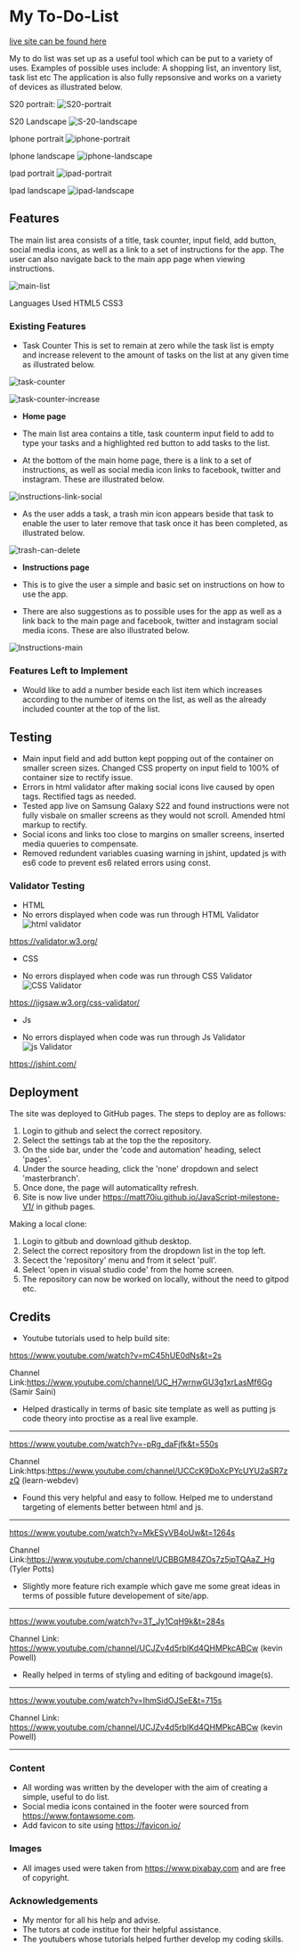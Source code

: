 # My To-Do-List

[live site can be found here](https://matt70iu.github.io/JavaScript-milestone-V1/)

My to do list was set up as a useful tool which can be put to a variety of uses.
Examples of possible uses include: A shopping list, an inventory list, task list etc
 The application is also fully repsonsive and works on a variety of devices as illustrated below.

S20 portrait:
![S20-portrait](assets/images/screenshots/S20-portrait.png)

S20 Landscape
![S-20-landscape](assets/images/screenshots/S20-landscape.png)

Iphone portrait
![iphone-portrait](assets/images/screenshots/ipad-portrait.png)

Iphone landscape
![iphone-landscape](assets/images/screenshots/iphone-landscape.png)

Ipad portrait
![ipad-portrait](assets/images/screenshots/ipad-portrait.png)

Ipad landscape
![ipad-landscape](assets/images/screenshots/Ipad-landscape.png)




## Features 
The main list area consists of a title, task counter, input field, add button, social media icons, as well as a link to a set of instructions for the app.
The user can also navigate back to the main app page when viewing instructions.

![main-list](assets/images/screenshots/main-list.png)

Languages Used
HTML5
CSS3

### Existing Features

 - Task Counter
 This is set to remain at zero while the task list is empty and increase relevent to the amount of tasks on the list at any given time as illustrated below.

 ![task-counter](assets/images/screenshots/task-counter.png)

  ![task-counter-increase](assets/images/screenshots/counter-increase.png)

 

- __Home page__

 - The main list area contains a title, task counterm input field to add to type your tasks and a highlighted red button to add tasks to the list.

  - At the bottom of the main home page, there is a link to a set of instructions, as well as social media icon links to facebook, twitter and instagram. These are illustrated below.


  ![instructions-link-social](assets/images/screenshots/instructions-link-social.png)


 - As the user adds a task, a trash min icon appears beside that task to enable the user to later remove that task once it has been completed, as illustrated below.
    
 ![trash-can-delete](assets/images/screenshots/trash-can-delete.png)

 - __Instructions page__

 - This is to give the user a simple and basic set on instructions on how to use the app.

 - There are also suggestions as to possible uses for the app as well as a link back to the main page and facebook, twitter and instagram social media icons. These are also illustrated below.

  ![Instructions-main](assets/images/screenshots/instructions-main.png)



 ### Features Left to Implement

 - Would like to add a number beside each list item which increases according to the number of items on the list, as well as the already included counter at the top of the list.


## Testing

- Main input field and add button kept popping out of the container on smaller screen sizes. Changed CSS property on input field to 100% of container size to rectify issue.
- Errors in html validator after making social icons live caused by open tags. Rectified tags as needed.
- Tested app live on Samsung Galaxy S22 and found instructions were not fully visbale on smaller screens as they would not scroll. Amended html markup to rectify.
- Social icons and links too close to margins on smaller screens, inserted media quueries to compensate.
- Removed redundent variables cuasing warning in jshint, updated js with es6 code to prevent es6 related errors using const.


### Validator Testing

- HTML
- No errors displayed when code was run through HTML Validator ![html validator](assets/images/screenshots/html-%20validator.png)

https://validator.w3.org/

- CSS

- No errors displayed when code was run through CSS Validator  ![CSS Validator](assets/images/screenshots/css-validator.png)

https://jigsaw.w3.org/css-validator/

- Js

- No errors displayed when code was run through Js Validator
![js Validator](assets/images/screenshots/js-validator-screenshot.png)

https://jshint.com/


## Deployment


The site was deployed to GitHub pages. The steps to deploy are as follows:

1. Login to github and select the correct repository.
2. Select the settings tab at the top the the repository.
3. On the side bar, under the 'code and automation' heading, select 'pages'.
4. Under the source heading, click the 'none' dropdown and select 'masterbranch'.
5. Once done, the page will automaticallty refresh.
6. Site is now live under https://matt70iu.github.io/JavaScript-milestone-V1/ in github pages.

Making a local clone:

1. Login to gitbub and download github desktop.
2. Select the correct repository from the dropdown list in the top left.
3. Secect the 'repository' menu and from it select 'pull'.
4. Select 'open in visual studio code' from the home screen.
5. The repository can now be worked on locally, without the need to gitpod etc.

## Credits

- Youtube tutorials used to help build site:

https://www.youtube.com/watch?v=mC45hUE0dNs&t=2s

Channel Link:https://www.youtube.com/channel/UC_H7wrnwGU3g1xrLasMf6Gg (Samir Saini)

- Helped drastically in terms of basic site template as well as putting js code theory into proctise as a real live example.

-----------------------------------------------------------------

https://www.youtube.com/watch?v=-pRg_daFjfk&t=550s

Channel Link:https:https://www.youtube.com/channel/UCCcK9DoXcPYcUYU2aSR7zzQ (learn-webdev)

- Found this very helpful and easy to follow. Helped me to understand targeting of elements better between html and js.

-----------------------------------------------------------------

https://www.youtube.com/watch?v=MkESyVB4oUw&t=1264s

Channel Link:https://www.youtube.com/channel/UCBBGM84ZOs7z5jpTQAaZ_Hg (Tyler Potts)

- Slightly more feature rich example which gave me some great ideas in terms of possible future developement of site/app.

-----------------------------------------------------------------

https://www.youtube.com/watch?v=3T_Jy1CqH9k&t=284s

Channel Link: https://www.youtube.com/channel/UCJZv4d5rbIKd4QHMPkcABCw (kevin Powell)

- Really helped in terms of styling and editing of backgound image(s).

-----------------------------------------------------------------

https://www.youtube.com/watch?v=IhmSidOJSeE&t=715s

 Channel Link: https://www.youtube.com/channel/UCJZv4d5rbIKd4QHMPkcABCw (kevin Powell)

 ----------------------------------------------------------------





### Content

- All wording was written by the developer with the aim of creating a simple, useful to do list.
- Social media icons contained in the footer were sourced from https://www.fontawsome.com.
- Add favicon to site using https://favicon.io/


### Images

- All images used were taken from https://www.pixabay.com and are free of copyright.


### Acknowledgements

- My mentor for all his help and advise.
- The tutors at code institue for their helpful assistance.
- The youtubers whose tutorials helped further develop my coding skills.



